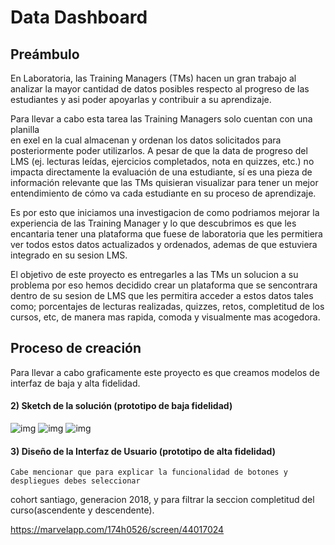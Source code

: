 # Data Dashboard

## Preámbulo

  En Laboratoria, las Training Managers (TMs) hacen un gran trabajo al analizar la
mayor cantidad de datos posibles respecto al progreso de las estudiantes y asi poder
apoyarlas y contribuir a su aprendizaje.

  Para llevar a cabo esta tarea las Training Managers solo cuentan con una planilla  
en exel en la cual almacenan y ordenan los datos solicitados para posteriormente poder 
utilizarlos.
  A pesar de que la data de progreso del LMS (ej. lecturas leídas, ejercicios
completados, nota en quizzes, etc.) no impacta directamente la evaluación de
una estudiante, sí es una pieza de información relevante que las TMs
quisieran visualizar para tener un mejor entendimiento de cómo va cada
estudiante en su proceso de aprendizaje.

  Es por esto que iniciamos una investigacion de como podriamos mejorar la experiencia de las
Training Manager y lo que descubrimos es que les encantaria tener una plataforma que fuese
de laboratoria que les permitiera ver todos estos datos actualizados y ordenados, ademas de que 
estuviera integrado en su sesion LMS.

  El objetivo de este proyecto es entregarles a las TMs un solucion a su problema por eso
hemos decidido crear un plataforma que se sencontrara dentro de su sesion de LMS que les permitira 
acceder a estos datos tales como; porcentajes de lecturas realizadas, quizzes, retos, completitud de
los cursos, etc, de manera mas rapida, comoda y visualmente mas acogedora.

## Proceso de creación

  Para llevar a cabo graficamente este proyecto es que creamos modelos de interfaz de baja y alta
  fidelidad.

#### 2) Sketch de la solución (prototipo de baja fidelidad)

![img](https://i.imgur.com/9CfLX8a.jpg)
![img](https://i.imgur.com/lHXdTdP.jpg)
![img](https://i.imgur.com/r4UsfEc.jpg)

#### 3) Diseño de la Interfaz de Usuario (prototipo de alta fidelidad)
 
    Cabe mencionar que para explicar la funcionalidad de botones y despliegues debes seleccionar 
cohort santiago, generacion 2018, y para filtrar la seccion completitud del curso(ascendente y descendente).

 https://marvelapp.com/174h0526/screen/44017024



